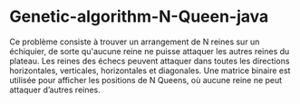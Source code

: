 # Genetic-algorithm-N-Queen-java
Ce problème consiste à trouver un arrangement de N reines sur un échiquier, de sorte qu'aucune reine ne puisse attaquer les autres reines du plateau.  Les reines des échecs peuvent attaquer dans toutes les directions horizontales, verticales, horizontales et diagonales.  Une matrice binaire est utilisée pour afficher les positions de N Queens, où aucune reine ne peut attaquer d’autres reines.
